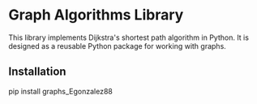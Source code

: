 # Graph Algorithms Library

This library implements Dijkstra's shortest path algorithm in Python.
It is designed as a reusable Python package for working with graphs.

## Installation

pip install graphs_Egonzalez88